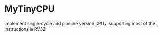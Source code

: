 # MyTinyCPU
implement single-cycle and pipeline version CPU，supporting most of the instructions in RV32I
